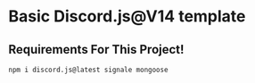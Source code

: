 # Basic Discord.js@V14 template

## Requirements For This Project!
```
npm i discord.js@latest signale mongoose
```
